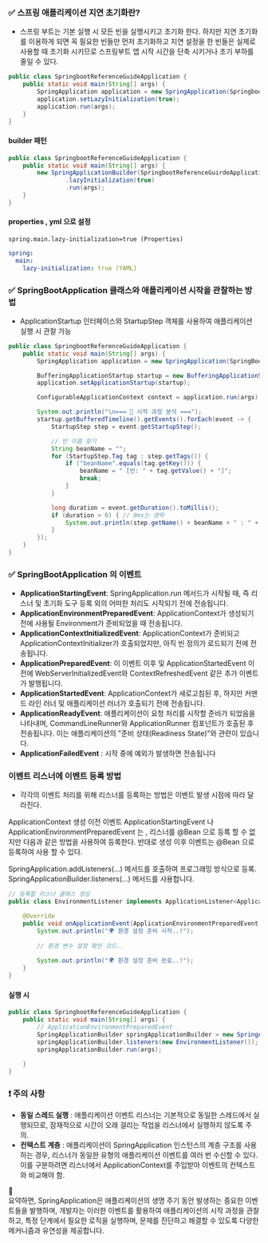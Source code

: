

### ✅ 스프링 애플리케이션 지연 초기화란?

* 스프링 부트는 기본 실행 시 모든 빈을 실행시키고 초기화 한다. 
하지만 지연 초기화를 이용하게 되면 꼭 필요한 빈들만 먼저 초기화하고 
지연 설정을 한 빈들은 실제로 사용할 때 초기화 시키므로 스프링부트 앱 시작 시간을 단축 시키거나 초기 부하를 줄일 수 있다.

```java
public class SpringbootReferenceGuideApplication {
    public static void main(String[] args) {
        SpringApplication application = new SpringApplication(SpringbootReferenceGuirdeApplication.class);
        application.setLazyInitialization(true);
        application.run(args);
    }
}
```

#### builder 패턴
```java
public class SpringbootReferenceGuideApplication {
    public static void main(String[] args) {
        new SpringApplicationBuilder(SpringbootReferenceGuirdeApplication.class)
                .lazyInitialization(true)
                .run(args);
    }
}
```

#### properties , yml 으로 설정

```properties
spring.main.lazy-initialization=true (Properties)
```

```yaml
spring:
  main:
    lazy-initialization: true (YAML)
```

### ✅ SpringBootApplication 클래스와 애플리케이션 시작을 관찰하는 방법

- ApplicationStartup 인터페이스와 StartupStep 객체를 사용하여 애플리케이션 실행 시 관찰 가능

```java
public class SpringbootReferenceGuideApplication {
    public static void main(String[] args) {
        SpringApplication application = new SpringApplication(SpringBootReferenceGuideApplication.class);

        BufferingApplicationStartup startup = new BufferingApplicationStartup(2048);
        application.setApplicationStartup(startup);

        ConfigurableApplicationContext context = application.run(args);

        System.out.println("\n=== 🚀 시작 과정 분석 ===");
        startup.getBufferedTimeline().getEvents().forEach(event -> {
            StartupStep step = event.getStartupStep();

            // 빈 이름 찾기
            String beanName = "";
            for (StartupStep.Tag tag : step.getTags()) {
                if ("beanName".equals(tag.getKey())) {
                    beanName = " [빈: " + tag.getValue() + "]";
                    break;
                }
            }

            long duration = event.getDuration().toMillis();
            if (duration > 0) { // 0ms는 생략
                System.out.println(step.getName() + beanName + " : " + duration + "ms");
            }
        });
    }
}
```

### ✅ SpringBootApplication 의 이벤트

- **ApplicationStartingEvent**: SpringApplication.run 메서드가 시작될 때, 즉 리스너 및 초기화 도구 등록 외의 어떠한 처리도 시작되기 전에 전송됩니다.
- **ApplicationEnvironmentPreparedEvent**: ApplicationContext가 생성되기 전에 사용될 Environment가 준비되었을 때 전송됩니다.
- **ApplicationContextInitializedEvent**: ApplicationContext가 준비되고 ApplicationContextInitializer가 호출되었지만, 아직 빈 정의가 로드되기 전에 전송됩니다.
- **ApplicationPreparedEvent**: 이 이벤트 이후 및 ApplicationStartedEvent 이전에 WebServerInitializedEvent와 ContextRefreshedEvent 같은 추가 이벤트가 발행됩니다.
- **ApplicationStartedEvent**: ApplicationContext가 새로고침된 후, 하지만 커맨드 라인 러너 및 애플리케이션 러너가 호출되기 전에 전송됩니다.
- **ApplicationReadyEvent**: 애플리케이션이 요청 처리를 시작할 준비가 되었음을 나타내며, CommandLineRunner와 ApplicationRunner 컴포넌트가 호출된 후 전송됩니다. 이는 애플리케이션의 "준비 상태(Readiness State)"와 관련이 있습니다.
- **ApplicationFailedEvent** : 시작 중에 예외가 발생하면 전송됩니다

### 이벤트 리스너에 이벤트 등록 방법
- 각각의 이벤트 처리를 위해 리스너를 등록하는 방법은 이벤트 발생 시점에 따라 달라진다.

ApplicationContext 생성 이전 이벤트 ApplicationStartingEvent 나 ApplicationEnvironmentPreparedEvent 는 , 리스너를 @Bean 으로 등록 할 수 없지만
다음과 같은 방법을 사용하여 등록한다.
반대로 생성 이후 이벤트는 @Bean 으로 등록하여 사용 할 수 있다.

SpringApplication.addListeners(...) 메서드를 호출하여 프로그래밍 방식으로 등록.
SpringApplicationBuilder.listeners(...) 메서드를 사용합니다.

```java
// 등록할 리스너 클래스 생성
public class EnvironmentListener implements ApplicationListener<ApplicationEnvironmentPreparedEvent> {

    @Override
    public void onApplicationEvent(ApplicationEnvironmentPreparedEvent event) {
        System.out.println("🌍 환경 설정 준비 시작..!");
        
        // 환경 변수 설정 확인 코드..
        
        System.out.println("🌍 환경 설정 준비 완료..!");
    }
}
```
#### 실행 시
```java
public class SpringbootReferenceGuideApplication {
    public static void main(String[] args) {
        // ApplicationEnvironmentPreparedEvent
        SpringApplicationBuilder springApplicationBuilder = new SpringApplicationBuilder(SpringbootReferenceGuideApplication.class);
        springApplicationBuilder.listeners(new EnvironmentListener());
        springApplicationBuilder.run(args);  
        
    }
}
```

### ❗ 주의 사항
- **동일 스레드 실행** : 애플리케이션 이벤트 리스너는 기본적으로 동일한 스레드에서 실행되므로, 잠재적으로 시간이 오래 걸리는 작업을 리스너에서 실행하지 않도록 주의.
- **컨텍스트 계층** : 애플리케이션이 SpringApplication 인스턴스의 계층 구조를 사용하는 경우, 리스너가 동일한 유형의 애플리케이션 이벤트를 여러 번 수신할 수 있다. 이를 구분하려면 리스너에서 ApplicationContext를 주입받아 이벤트의 컨텍스트와 비교해야 함.

💬 <br>요약하면, SpringApplication은 애플리케이션의 생명 주기 동안 발생하는 중요한 이벤트들을 발행하며, 개발자는 이러한 이벤트를 활용하여 애플리케이션의 시작 과정을 관찰하고, 특정 단계에서 필요한 로직을 실행하며, 문제를 진단하고 해결할 수 있도록 다양한 메커니즘과 유연성을 제공합니다.


